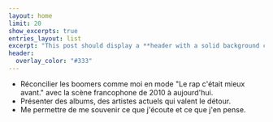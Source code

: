 ```yaml
---
layout: home
limit: 20
show_excerpts: true
entries_layout: list
excerpt: "This post should display a **header with a solid background color**, if the theme supports it."
header:
  overlay_color: "#333"
---
```





- Réconcilier les boomers comme moi en mode "Le rap c'était mieux avant." avec la scène francophone de 2010 à aujourd'hui.
- Présenter des albums, des artistes actuels qui valent le détour.
- Me permettre de me souvenir ce que j'écoute et ce que j'en pense.
